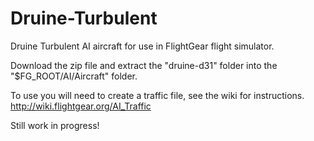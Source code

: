 # Druine-Turbulent

Druine Turbulent AI aircraft for use in FlightGear flight simulator.

Download the zip file and extract the "druine-d31" folder into the "$FG_ROOT/AI/Aircraft" folder.

To use you will need to create a traffic file, see the wiki for instructions.
 http://wiki.flightgear.org/AI_Traffic

Still work in progress!
